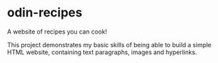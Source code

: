 # odin-recipes
A website of recipes you can cook!

This project demonstrates my basic skills of being able to build a simple HTML website,
containing text paragraphs, images and hyperlinks.
